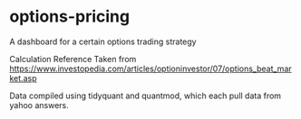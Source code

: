 # options-pricing

A dashboard for a certain options trading strategy

Calculation Reference Taken from https://www.investopedia.com/articles/optioninvestor/07/options_beat_market.asp

Data compiled using tidyquant and quantmod, which each pull data from yahoo answers.